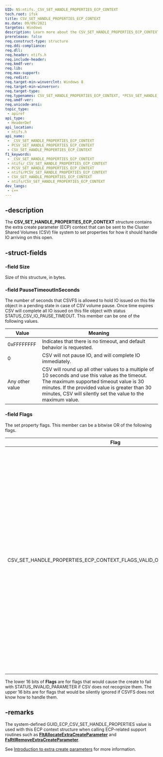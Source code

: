 ```yaml
---
UID: NS:ntifs._CSV_SET_HANDLE_PROPERTIES_ECP_CONTEXT
tech.root: ifsk
title: CSV_SET_HANDLE_PROPERTIES_ECP_CONTEXT
ms.date: 09/09/2021
targetos: Windows
description: Learn more about the CSV_SET_HANDLE_PROPERTIES_ECP_CONTEXT structure.
prerelease: false
req.construct-type: structure
req.ddi-compliance: 
req.dll: 
req.header: ntifs.h
req.include-header: 
req.kmdf-ver: 
req.lib: 
req.max-support: 
req.redist: 
req.target-min-winverclnt: Windows 8
req.target-min-winversvr: 
req.target-type: 
req.typenames: CSV_SET_HANDLE_PROPERTIES_ECP_CONTEXT, *PCSV_SET_HANDLE_PROPERTIES_ECP_CONTEXT
req.umdf-ver: 
req.unicode-ansi: 
topic_type:
 - apiref
api_type:
 - HeaderDef
api_location:
 - ntifs.h
api_name:
 - _CSV_SET_HANDLE_PROPERTIES_ECP_CONTEXT
 - PCSV_SET_HANDLE_PROPERTIES_ECP_CONTEXT
 - CSV_SET_HANDLE_PROPERTIES_ECP_CONTEXT
f1_keywords:
 - _CSV_SET_HANDLE_PROPERTIES_ECP_CONTEXT
 - ntifs/_CSV_SET_HANDLE_PROPERTIES_ECP_CONTEXT
 - PCSV_SET_HANDLE_PROPERTIES_ECP_CONTEXT
 - ntifs/PCSV_SET_HANDLE_PROPERTIES_ECP_CONTEXT
 - CSV_SET_HANDLE_PROPERTIES_ECP_CONTEXT
 - ntifs/CSV_SET_HANDLE_PROPERTIES_ECP_CONTEXT
dev_langs:
 - c++
---
```


## -description

The **CSV_SET_HANDLE_PROPERTIES_ECP_CONTEXT** structure contains the extra create parameter (ECP) context that can be sent to the Cluster Shared Volumes (CSV) file system to set properties for how it should handle IO arriving on this open.

## -struct-fields

### -field Size

Size of this structure, in bytes.

### -field PauseTimeoutInSeconds

The number of seconds that CSVFS is allowed to hold IO issued on this file object in a pending state in case of CSV volume pause. Once time expires CSV will complete all IO issued on this file object with status STATUS_CSV_IO_PAUSE_TIMEOUT. This member can be one of the following values.

| Value      | Meaning |
| ---------- | ------- |
| 0xFFFFFFFF | Indicates that there is no timeout, and default behavior is requested. |
| 0          | CSV will not pause IO, and will complete IO immediately. |
| Any other value | CSV will round up all other values to a multiple of 10 seconds and use this value as the timeout. The maximum supported timeout value is 30 minutes. If the provided value is greater than 30 minutes, CSV will silently set the value to the maximum value. |

### -field Flags

The set property flags. This member can be a bitwise OR of the following flags.

| Flag | Meaning |
| ---- | ------- |
| CSV_SET_HANDLE_PROPERTIES_ECP_CONTEXT_FLAGS_VALID_ONLY_IF_CSV_COORDINATOR | Tells CSVFS that this file open should be valid only on the coordinating node. If the open comes to CSVFS and the node is not a coordinating node, the open will fail. If the file is opened and the coordinating node is moved, the file open will be invalidated. This flag is used only when the file is opened directly on CSVFS, and is ignored when the file is opened over SMB. |

The lower 16 bits of **Flags** are for flags that would cause the create to fail with STATUS_INVALID_PARAMETER if CSV does not recognize them. The upper 16 bits are for flags that would be silently ignored if CSVFS does not know how to handle them.

## -remarks

The system-defined GUID_ECP_CSV_SET_HANDLE_PROPERTIES value is used with this ECP context structure when calling ECP-related support routines such as [**FltAllocateExtraCreateParameter**](../fltkernel/nf-fltkernel-fltallocateextracreateparameter.md) and [**FsRtlRemoveExtraCreateParameter**](nf-ntifs-fsrtlremoveextracreateparameter.md).

See [Introduction to extra create parameters](/windows-hardware/drivers/ifs/introduction-to-extra-create-parameters) for more information.
